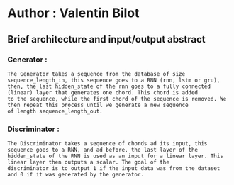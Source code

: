 # Author : Valentin Bilot

## Brief architecture and input/output abstract

### Generator :

    The Generator takes a sequence from the database of size sequence_length_in, this sequence goes to a RNN (rnn, lstm or gru), 
    then, the last hidden_state of the rnn goes to a fully connected (linear) layer that generates one chord. This chord is added 
    to the sequence, while the first chord of the sequence is removed. We then repeat this process until we generate a new sequence
    of length sequence_length_out.
    
### Discriminator :

    The Discriminator takes a sequence of chords ad its input, this sequence goes to a RNN, and ad before, the last layer of the 
    hidden_state of the RNN is used as an input for a linear layer. This linear layer then outputs a scalar. The goal of the 
    discriminator is to output 1 if the input data was from the dataset and 0 if it was generated by the generator. 
    
    
